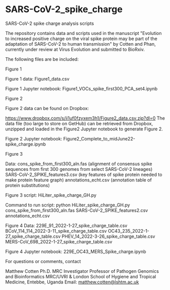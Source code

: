 # SARS-CoV-2_spike_charge
SARS-CoV-2 spike charge analysis scripts

The repository contains data and scripts used in the manuscript "Evolution to increased positive charge on the viral spike protein may be part of  the adaptation of SARS-CoV-2 to human transmission"  by Cotten and Phan, currently under review at  Virus Evolution and submitted to BioRxiv.

The following files are be included:

Figure 1

Figure 1 data: Figure1_data.csv

Figure 1 Jupyter notebook: Figure1_VOCs_spike_first300_PCA_set4.ipynb

Figure 2

Figure 2 data can be found on Dropbox:

https://www.dropbox.com/s/ii1uf0fzyxem3h1/Figure2_data.csv.zip?dl=0
The data file (too large to store on GetHub) can be retrieved from Dropbox, unzipped and loaded in the Figure2 Jupyter notebook to generate Figure 2.

Figure 2 Jupyter notebook: Figure2_Complete_to_midJune22-spike_charge.ipynb

Figure 3 

Data: cons_spike_from_first300_aln.fas (alignment of consensus spike sequences from first 300 genomes from select SARS-CoV-2 lineages)
SARS-CoV-2_SPIKE_features3.csv (key features of spike protein needed to make protein feature graph)
annotations_echt.csv (annotation table of protein substitutions)

Figure 3 script: HiLiter_spike_charge_GH.py

Command to run script: 
python HiLiter_spike_charge_GH.py cons_spike_from_first300_aln.fas SARS-CoV-2_SPIKE_features2.csv annotations_echt.csv

Figure 4
Data:
229E_91_2022-1-27_spike_charge_table.csv
BCoV_114_114_2022-3-11_spike_charge_table.csv
OC43_235_2022-1-27_spike_charge_table.csv
PHEV_14_2022-3-26_spike_charge_table.csv
MERS-CoV_698_2022-1-27_spike_charge_table.csv

Figure 4 Jupyter notebook: 
229E_OC43_MERS_Spike_charge.ipynb



For questions or comments, contact 

Matthew Cotten Ph.D.
MRC Investigator
Professor of Pathogen Genomics and Bioinformatics
MRC/UVRI & London School of Hygiene and Tropical Medicine, Entebbe, Uganda 
Email: matthew.cotten@lshtm.ac.uk
